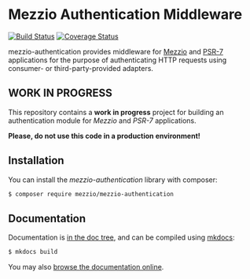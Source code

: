 # Mezzio Authentication Middleware

[![Build Status](https://travis-ci.org/mezzio/mezzio-authentication.svg?branch=master)](https://travis-ci.org/mezzio/mezzio-authentication)
[![Coverage Status](https://coveralls.io/repos/github/mezzio/mezzio-authentication/badge.svg?branch=master)](https://coveralls.io/github/mezzio/mezzio-authentication?branch=master)

mezzio-authentication provides middleware for [Mezzio](https://docs.mezzio.dev/mezzio/)
and [PSR-7](http://www.php-fig.org/psr/psr-7/) applications for the purpose of
authenticating HTTP requests using consumer- or third-party-provided adapters.

## WORK IN PROGRESS

This repository contains a **work in progress** project for building an
authentication module for *Mezzio* and *PSR-7* applications.

**Please, do not use this code in a production environment!**

## Installation

You can install the *mezzio-authentication* library with composer:

```bash
$ composer require mezzio/mezzio-authentication
```

## Documentation

Documentation is [in the doc tree](doc/book/), and can be compiled using [mkdocs](https://www.mkdocs.org):

```bash
$ mkdocs build
```

You may also [browse the documentation online](https://docs.mezzio.dev/mezzio-authentication/).
